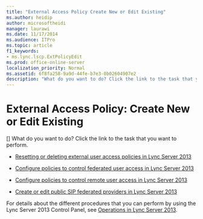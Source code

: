 ```yaml
---
title: "External Access Policy Create New or Edit Existing"
ms.author: heidip
author: microsoftheidi
manager: laurawi
ms.date: 11/17/2014
ms.audience: ITPro
ms.topic: article
f1_keywords:
- ms.lync.lscp.ExtPolicyEdit
ms.prod: office-online-server
localization_priority: Normal
ms.assetid: 6f8fa258-9a9d-44fe-b7e3-0b02604907e2
description: "What do you want to do? Click the link to the task that you want to perform."
---
```


# External Access Policy: Create New or Edit Existing
[]
What do you want to do? Click the link to the task that you want to perform.
  
- [Resetting or deleting external user access policies in Lync Server 2013](resetting-or-deleting-external-user-access-policies.md)
    
- [Configure policies to control federated user access in Lync Server 2013](configure-policies-to-control-federated-user-access.md)
    
- [Configure policies to control remote user access in Lync Server 2013](configure-policies-to-control-remote-user-access.md)
    
- [Create or edit public SIP federated providers in Lync Server 2013](create-or-edit-public-sip-federated-providers.md)
    
For details about the different procedures that you can perform by using the Lync Server 2013 Control Panel, see [Operations in Lync Server 2013](operations.md).
  

